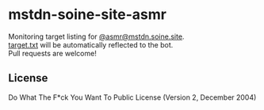 # mstdn-soine-site-asmr
Monitoring target listing for [@asmr@mstdn.soine.site](https://mstdn.soine.site/@asmr).\
[target.txt](https://github.com/yude/mstdn-soine-site-asmr/blob/main/target.txt) will be automatically reflected to the bot.\
Pull requests are welcome!

## License
Do What The F*ck You Want To Public License (Version 2, December 2004)
